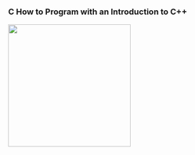 ### C How to Program with an Introduction to C++
<img src="https://user-images.githubusercontent.com/51469882/233120390-cc510fb6-a0a9-4776-998c-c72953f15b63.png" width="250" >
